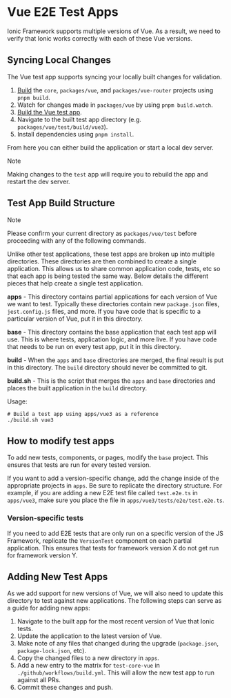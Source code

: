 # Vue E2E Test Apps

Ionic Framework supports multiple versions of Vue. As a result, we need to verify that Ionic works correctly with each of these Vue versions.

## Syncing Local Changes

The Vue test app supports syncing your locally built changes for validation.

1. [Build](../README.md#building) the `core`, `packages/vue`, and `packages/vue-router` projects using `pnpm build`.
2. Watch for changes made in `packages/vue` by using `pnpm build.watch`.
3. [Build the Vue test app](#test-app-build-structure).
4. Navigate to the built test app directory (e.g. `packages/vue/test/build/vue3`).
5. Install dependencies using `pnpm install`.

From here you can either build the application or start a local dev server. 

> [!NOTE]
> Making changes to the `test` app will require you to rebuild the app and restart the dev server.

## Test App Build Structure

> [!NOTE]
> Please confirm your current directory as `packages/vue/test` before proceeding with any of the following commands.

Unlike other test applications, these test apps are broken up into multiple directories. These directories are then combined to create a single application. This allows us to share common application code, tests, etc so that each app is being tested the same way. Below details the different pieces that help create a single test application.

**apps** - This directory contains partial applications for each version of Vue we want to test. Typically these directories contain new `package.json` files, `jest.config.js` files, and more. If you have code that is specific to a particular version of Vue, put it in this directory.

**base** - This directory contains the base application that each test app will use. This is where tests, application logic, and more live. If you have code that needs to be run on every test app, put it in this directory.

**build** - When the `apps` and `base` directories are merged, the final result is put in this directory. The `build` directory should never be committed to git.

**build.sh** - This is the script that merges the `apps` and `base` directories and places the built application in the `build` directory.

Usage:

```shell
# Build a test app using apps/vue3 as a reference
./build.sh vue3
```

## How to modify test apps

To add new tests, components, or pages, modify the `base` project. This ensures that tests are run for every tested version.

If you want to add a version-specific change, add the change inside of the appropriate projects in `apps`. Be sure to replicate the directory structure. For example, if you are adding a new E2E test file called `test.e2e.ts` in `apps/vue3`, make sure you place the file in `apps/vue3/tests/e2e/test.e2e.ts`.

### Version-specific tests

If you need to add E2E tests that are only run on a specific version of the JS Framework, replicate the `VersionTest` component on each partial application. This ensures that tests for framework version X do not get run for framework version Y.

## Adding New Test Apps

As we add support for new versions of Vue, we will also need to update this directory to test against new applications. The following steps can serve as a guide for adding new apps:

1. Navigate to the built app for the most recent version of Vue that Ionic tests.
2. Update the application to the latest version of Vue.
3. Make note of any files that changed during the upgrade (`package.json`, `package-lock.json`, etc).
4. Copy the changed files to a new directory in `apps`.
5. Add a new entry to the matrix for `test-core-vue` in `./github/workflows/build.yml`. This will allow the new test app to run against all PRs.
6. Commit these changes and push.
